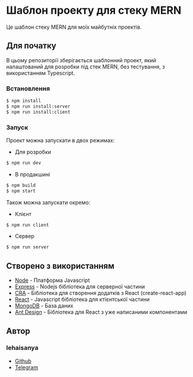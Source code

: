 # Шаблон проекту для стеку MERN

Це шаблон стеку MERN для моїх майбутніх проектів.

## Для початку

В цьому репозиторії зберігається шаблонний проект, який налаштований для розробки під стек MERN, без тестування, з використанням Typescript.

### Встановлення

```bash
$ npm install
$ npm run install:server
$ npm run install:client
```

### Запуск

Проект можна запускати в двох режимах:

- Для розробки

```bash
$ npm run dev
```

- В продакшині
  
```bash
$ npm build
$ npm start
```

Також можна запускати окремо:

- Клієнт

```bash
$ npm run client
```

- Сервер

```bash
$ npm run server
```

## Створено з використанням

- [Node](https://nodejs.org) - Платформа Javascript
- [Express](https://expressjs.com) - Nodejs бібліотека для серверної частини
- [CRA](https://create-react-app.dev) - Бібліотека для створення додатків з React (create-react-app)
- [React](https://reactjs.org) - Javascript бібліотека для ктієнтської частини
- [MongoDB](https://www.mongodb.com) - База даних
- [Ant Design](https://ant.design) - Бібліотека для React з уже написаними компонентами

## Автор

### **lehaisanya**

- [Github](https://github.com/lehaisanya)
- [Telegram](https://t.me/lehaisanya)
